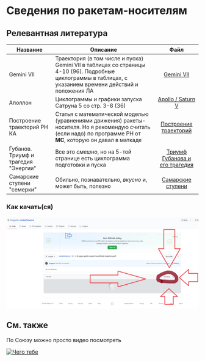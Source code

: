 # Сведения по ракетам-носителям

## Релевантная литература

Название | Описание | Файл
---|---|:---:
Gemini VII | Траектория (в том числе и пуска) Gemini VII в таблицах со страницы 4-10 (96).   Подробные циклограммы в таблицах, с указанием времени действий и положения ЛА | [Gemini VII](lib/4-15-page-Gemini-Program-Mission-Report-Gemini-Viii.pdf)
Аполлон | Циклограммы и графики запуска Сатруна 5 со стр. 3-8 (36) | [Apollo / Saturn V](lib/3-8-page-apollo-saturnV-postflight-trajectory.pdf)
Построение траекторий РН КА | Статья с математической моделью (уравнениями движения) ракеты-носителя.   Но я рекомендую считать (если надо) по программе РН от **МС**, которую он давал в маткаде |[Построение траекторий](lib/LV_trajectories.pdf)
Губанов. Триумф и трагедия "Энергии" | Все это *смешно*, но на 5-той странице есть циклограмма подготовки и пуска | [Триумф Губанова и его трагедия](lib/gubanov_cyclogram.pdf)
Самарские ступени "семерки" | Обильно, познавательно, *вкусно* и, может быть, полезно | [Самарские ступени](lib/samarskie_stupeni.pdf "А оно тебе надо?")

### Как качать(ся)

![Вот так](pic/how2download.png)

## См. также

По Союзу можно просто видео посмотреть

[![Чего тебе](https://img.youtube.com/vi/iUfyTPaD5gw/0.jpg)](https://www.youtube.com/watch?v=iUfyTPaD5gw "Колбаса в космосе")


